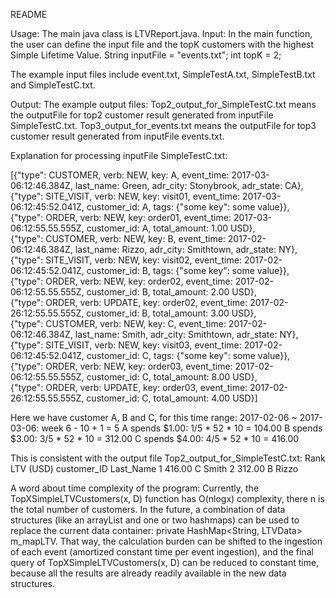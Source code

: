 README

Usage:
The main java class is LTVReport.java.
Input: 
In the main function, the user can define the input file and the topK customers with the highest Simple Lifetime Value. 
String inputFile = "events.txt";
int topK = 2;

The example input files include event.txt, SimpleTestA.txt, SimpleTestB.txt and SimpleTestC.txt. 

Output:
The example output files:
Top2_output_for_SimpleTestC.txt means the outputFile for top2 customer result generated from inputFile SimpleTestC.txt.
Top3_output_for_events.txt means the outputFile for top3 customer result generated from inputFile events.txt.


Explanation for processing inputFile SimpleTestC.txt:
 
[{"type":	CUSTOMER,	verb:	NEW,	key:	A,			event_time:	2017-03-06:12:46.384Z,		last_name:	Green,	adr_city:	Stonybrook,	adr_state:	CA},	   
{"type":	SITE_VISIT,	verb:	NEW,	key:	visit01,	event_time:	2017-03-06:12:45:52.041Z,	customer_id:	A,	tags:	{"some	key":	some value}},	   
{"type":	ORDER,		verb:	NEW,	key:	order01,	event_time:	2017-03-06:12:55.55.555Z,	customer_id:	A,	total_amount:	1.00 USD},			   
{"type":	CUSTOMER,	verb:	NEW,	key:	B,			event_time:	2017-02-06:12:46.384Z,		last_name:	Rizzo,	adr_city:	Smithtown,	adr_state:	NY},	   
{"type":	SITE_VISIT,	verb:	NEW,	key:	visit02,	event_time:	2017-02-06:12:45:52.041Z,	customer_id:	B,	tags:	{"some	key":	some value}},	   
{"type":	ORDER,		verb:	NEW,	key:	order02,	event_time:	2017-02-06:12:55.55.555Z,	customer_id:	B,	total_amount:	2.00 USD},			   
{"type":	ORDER,		verb:	UPDATE,	key:	order02,	event_time:	2017-02-26:12:55.55.555Z,	customer_id:	B,	total_amount:	3.00 USD},			   
{"type":	CUSTOMER,	verb:	NEW,	key:	C,			event_time:	2017-02-06:12:46.384Z,		last_name:	Smith,	adr_city:	Smithtown,	adr_state:	NY},	   
{"type":	SITE_VISIT,	verb:	NEW,	key:	visit03,	event_time:	2017-02-06:12:45:52.041Z,	customer_id:	C,	tags:	{"some	key":	some value}},	   
{"type":	ORDER,		verb:	NEW,	key:	order03,	event_time:	2017-02-06:12:55.55.555Z,	customer_id:	C,	total_amount:	8.00 USD},			   
{"type":	ORDER,		verb:	UPDATE,	key:	order03,	event_time:	2017-02-26:12:55.55.555Z,	customer_id:	C,	total_amount:	4.00 USD}]			 

Here we have customer A, B and C, 
for this time range: 2017-02-06 ~ 2017-03-06: week 6 - 10 + 1 = 5
A spends $1.00:  1/5 * 52 * 10 = 104.00
B spends $3.00:  3/5 * 52 * 10 = 312.00
C spends $4.00:  4/5 * 52 * 10 = 416.00

This is consistent with the output file Top2_output_for_SimpleTestC.txt: 
Rank      LTV (USD)       customer_ID      Last_Name
 1         416.00                   C       Smith
 2         312.00                   B       Rizzo

A word about time complexity of the program:
Currently, the TopXSimpleLTVCustomers(x, D) function has O(nlogx) complexity, there n is the total number of customers. In the future, a combination of data structures (like an arrayList and one or two hashmaps) can be used to replace the current data container: private HashMap<String, LTVData> m_mapLTV. That way, the calculation burden can be shifted to the ingestion of each event (amortized constant time per event ingestion), and the final query of TopXSimpleLTVCustomers(x, D) can be reduced to constant time, because all the results are already readily available in the new data structures.

